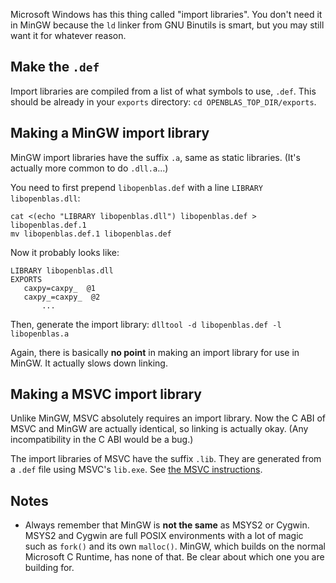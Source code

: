 Microsoft Windows has this thing called "import libraries". You don't need it in MinGW because the `ld` linker from GNU Binutils is smart, but you may still want it for whatever reason.

## Make the `.def`

Import libraries are compiled from a list of what symbols to use, `.def`. This should be already in your `exports` directory: `cd OPENBLAS_TOP_DIR/exports`.

## Making a MinGW import library

MinGW import libraries have the suffix `.a`, same as static libraries. (It's actually more common to do `.dll.a`...)

You need to first prepend `libopenblas.def` with a line `LIBRARY libopenblas.dll`:

    cat <(echo "LIBRARY libopenblas.dll") libopenblas.def > libopenblas.def.1
    mv libopenblas.def.1 libopenblas.def

Now it probably looks like:

    LIBRARY libopenblas.dll
    EXPORTS
	   caxpy=caxpy_  @1
	   caxpy_=caxpy_  @2
           ...

Then, generate the import library: `dlltool -d libopenblas.def -l libopenblas.a`

Again, there is basically **no point** in making an import library for use in MinGW. It actually slows down linking.

## Making a MSVC import library

Unlike MinGW, MSVC absolutely requires an import library. Now the C ABI of MSVC and MinGW are actually identical, so linking is actually okay. (Any incompatibility in the C ABI would be a bug.)

The import libraries of MSVC have the suffix `.lib`. They are generated from a `.def` file using MSVC's `lib.exe`. See [the MSVC instructions](https://github.com/xianyi/OpenBLAS/wiki/How-to-use-OpenBLAS-in-Microsoft-Visual-Studio#generate-import-library-before-0210-version).

## Notes
* Always remember that MinGW is **not the same** as MSYS2 or Cygwin. MSYS2 and Cygwin are full POSIX environments with a lot of magic such as `fork()` and its own `malloc()`. MinGW, which builds on the normal Microsoft C Runtime, has none of that. Be clear about which one you are building for.

